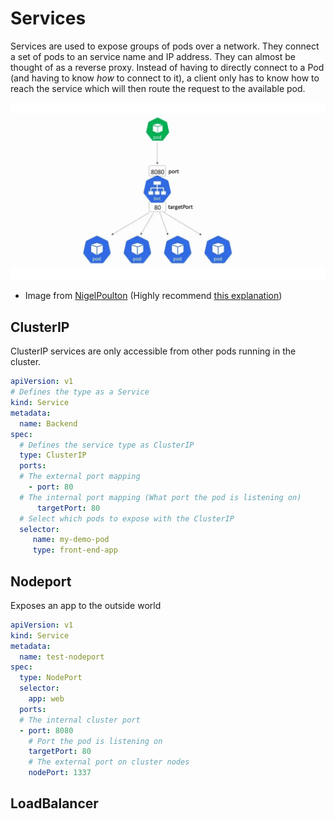 # Services
Services are used to expose groups of pods over a network. They connect a set of pods to an service name and IP address. They can almost be thought of as a reverse proxy. Instead of having to directly connect to a Pod (and having to know *how* to connect to it), a client only has to know how to reach the service which will then route the request to the available pod.

![](../images/Pasted%20image%2020240402104130.png)
- Image from [NigelPoulton](https://nigelpoulton.com/explained-kubernetes-service-ports/) (Highly recommend [this explanation](https://nigelpoulton.com/explained-kubernetes-service-ports/))


## ClusterIP
ClusterIP services are only accessible from other pods running in the cluster.
```yaml
apiVersion: v1  
# Defines the type as a Service
kind: Service  
metadata:  
  name: Backend  
spec:  
  # Defines the service type as ClusterIP
  type: ClusterIP  
  ports:  
  # The external port mapping
    - port: 80 
  # The internal port mapping (What port the pod is listening on)
      targetPort: 80  
  # Select which pods to expose with the ClusterIP
  selector:
     name: my-demo-pod   
     type: front-end-app

```

## Nodeport
Exposes an app to the outside world
```yaml
apiVersion: v1
kind: Service
metadata:
  name: test-nodeport
spec:
  type: NodePort
  selector:
    app: web
  ports:
  # The internal cluster port
  - port: 8080
    # Port the pod is listening on 
    targetPort: 80
	# The external port on cluster nodes
    nodePort: 1337 
```

## LoadBalancer